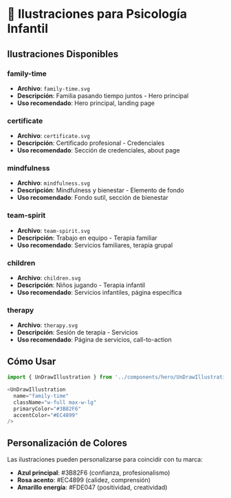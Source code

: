 # 🎨 Ilustraciones para Psicología Infantil

## Ilustraciones Disponibles


### family-time
- **Archivo**: `family-time.svg`
- **Descripción**: Familia pasando tiempo juntos - Hero principal
- **Uso recomendado**: Hero principal, landing page


### certificate
- **Archivo**: `certificate.svg`
- **Descripción**: Certificado profesional - Credenciales
- **Uso recomendado**: Sección de credenciales, about page


### mindfulness
- **Archivo**: `mindfulness.svg`
- **Descripción**: Mindfulness y bienestar - Elemento de fondo
- **Uso recomendado**: Fondo sutil, sección de bienestar


### team-spirit
- **Archivo**: `team-spirit.svg`
- **Descripción**: Trabajo en equipo - Terapia familiar
- **Uso recomendado**: Servicios familiares, terapia grupal


### children
- **Archivo**: `children.svg`
- **Descripción**: Niños jugando - Terapia infantil
- **Uso recomendado**: Servicios infantiles, página específica


### therapy
- **Archivo**: `therapy.svg`
- **Descripción**: Sesión de terapia - Servicios
- **Uso recomendado**: Página de servicios, call-to-action


## Cómo Usar

```typescript
import { UnDrawIllustration } from '../components/hero/UnDrawIllustration';

<UnDrawIllustration 
  name="family-time"
  className="w-full max-w-lg"
  primaryColor="#3B82F6"
  accentColor="#EC4899"
/>
```

## Personalización de Colores

Las ilustraciones pueden personalizarse para coincidir con tu marca:
- **Azul principal**: #3B82F6 (confianza, profesionalismo)
- **Rosa acento**: #EC4899 (calidez, comprensión)
- **Amarillo energía**: #FDE047 (positividad, creatividad)

